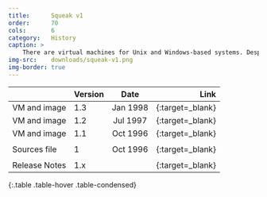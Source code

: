 ```yaml
---
title:      Squeak v1
order:      70
cols:       6
category:   History
caption: >
    There are virtual machines for Unix and Windows-based systems. Despite the majority of computing platforms back then, the Squeak community managed to run Smalltalk applications almost everywhere.
img-src:    downloads/squeak-v1.png
img-border: true
---
```


|                   | Version | Date     | Link                                                      |
| ----------------- |:------- |:--------:| ---------------------------------------------------------:|
| VM and image      | 1.3     | Jan 1998 | [<i class="fa fa-download"></i>][13]{:target=_blank}      |
| VM and image      | 1.2     | Jul 1997 | [<i class="fa fa-download"></i>][12]{:target=_blank}      |
| VM and image      | 1.1     | Oct 1996 | [<i class="fa fa-download"></i>][11]{:target=_blank}      |
|                   |         |          |                                                           |
| Sources file      | 1       | Oct 1996 | [<i class="fa fa-download"></i>][1s]{:target=_blank}      |
|                   |         |          |                                                           |
| Release Notes     | 1.x     |          | [<i class="fa fa-external-link"></i>][1r]{:target=_blank} |
{:.table .table-hover .table-condensed}

[13]: http://ftp.squeak.org/1.3/
[12]: http://ftp.squeak.org/1.2/
[11]: http://ftp.squeak.org/1.1/
[1s]: http://ftp.squeak.org/sources_files/SqueakV1.sources.gz
[1r]: http://wiki.squeak.org/squeak/3833
